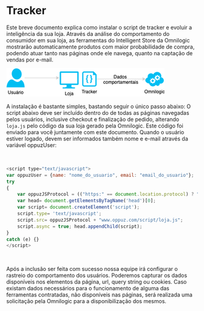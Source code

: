 # Tracker

Este breve documento explica como instalar o script de tracker e evoluir a inteligência da sua loja. Através da análise do comportamento do consumidor em sua loja, as ferramentas do Intelligent Store da Omnilogic mostrarão automaticamente produtos com maior probabilidade de compra, podendo atuar tanto nas páginas onde ele navega, quanto na captação de vendas por e-mail. 

![Diagrama Fluxo Tracker](assets/integration-tracker.png)

A instalação é bastante simples, bastando seguir o único passo abaixo:
O script abaixo deve ser incluído dentro do <head></head> de todas as páginas navegadas pelos usuários, inclusive checkout e finalização de pedido, alterando `loja.js` pelo código da sua loja gerado pela Omnilogic. Este código foi enviado para você juntamente com este documento. Quando o usuário estiver logado, devem ser informados também nome e e-mail através da variável oppuzUser:

<br />

```js
<script type="text/javascript">
var oppuzUser = {name: "nome_do_usuario", email: "email_do_usuario"};
try
{
    var oppuzJSProtocol = (("https:" == document.location.protocol) ? "https://" : "http://");
    var head= document.getElementsByTagName('head')[0]; 
    var script= document.createElement('script'); 
    script.type= 'text/javascript';
    script.src= oppuzJSProtocol + "www.oppuz.com/script/loja.js";    
    script.async = true; head.appendChild(script); 
} 
catch (e) {}
</script>
```

<br />

Após a inclusão ser feita com sucesso nossa equipe irá configurar o rastreio do comportamento dos usuários. Poderemos capturar os dados disponíveis nos elementos da página, url, query string ou cookies. Caso existam dados necessários para o funcionamento de alguma das ferramentas contratadas, não disponíveis nas páginas, será realizada uma solicitação pela Omnilogic para a disponibilização dos mesmos. 
